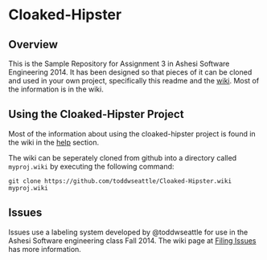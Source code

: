 Cloaked-Hipster
===============

Overview
---------
This is the Sample Repository for Assignment 3 in Ashesi Software Engineering 2014.  It has been designed so that pieces of it can be cloned and used in your own project, specifically this readme and the [wiki](/wiki).  Most of the information is in the wiki.  

Using the Cloaked-Hipster Project
---------------------------------
Most of the information about using the cloaked-hipster project is found in the wiki in the [help](wiki/Help-Pages) section.

The wiki can be seperately cloned from github into a directory called `myproj.wiki` by executing the following command:

    git clone https://github.com/toddwseattle/Cloaked-Hipster.wiki myproj.wiki


Issues
------
Issues use a labeling system developed by @toddwseattle for use in the Ashesi Software engineering class Fall 2014.  The wiki page at [Filing Issues](/wiki/Filing-Issues) has more information.

